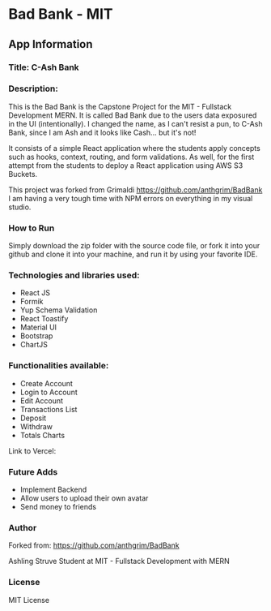 # Bad Bank - MIT

## App Information

### Title: C-Ash Bank

### Description:

This is the Bad Bank is the Capstone Project for the MIT - Fullstack Development MERN. It is called Bad Bank due to the users data exposured in the UI (intentionally). I changed the name, as I can't resist a pun, to C-Ash Bank, since I am Ash and it looks like Cash... but it's not!

It consists of a simple React application where the students apply concepts such as hooks, context, routing, and form validations. As well, for the first attempt from the students to deploy a React application using AWS S3 Buckets.

This project was forked from Grimaldi https://github.com/anthgrim/BadBank I am having a very tough time with NPM errors on everything in my visual studio. 

### How to Run

Simply download the zip folder with the source code file, or fork it into your github and clone it into your machine, and run it by using your favorite IDE.

### Technologies and libraries used:

- React JS
- Formik
- Yup Schema Validation
- React Toastify
- Material UI
- Bootstrap
- ChartJS

### Functionalities available:

- Create Account
- Login to Account
- Edit Account
- Transactions List
- Deposit
- Withdraw
- Totals Charts

Link to Vercel: [
](https://ashling-struve-full-stack-banking-application.vercel.app/home)
### Future Adds

- Implement Backend
- Allow users to upload their own avatar
- Send money to friends

### Author
Forked from: https://github.com/anthgrim/BadBank

Ashling Struve
Student at MIT - Fullstack Development with MERN

### License

MIT License
